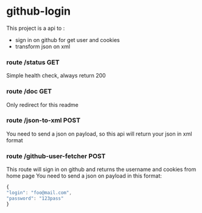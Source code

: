 # github-login

This project is a api to :

- sign in on github for get user and cookies
- transform json on xml

### route /status GET

Simple health check, always return 200

### route /doc GET

Only redirect for this readme

### route /json-to-xml POST

You need to send a json on payload, so this api will return your json in xml format

### route /github-user-fetcher POST

This route will sign in on github and returns the username and cookies from home page
You need to send a json on payload in this format:

```javascript
{
"login": "foo@mail.com",
"password": "123pass"
}
```
